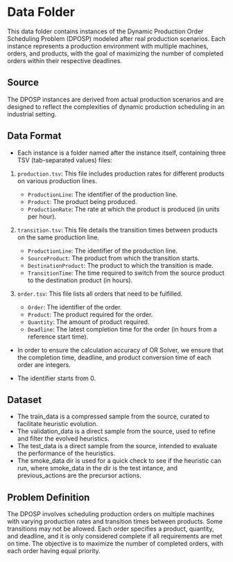 # Data Folder

This data folder contains instances of the Dynamic Production Order Scheduling Problem (DPOSP) modeled after real production scenarios. Each instance represents a production environment with multiple machines, orders, and products, with the goal of maximizing the number of completed orders within their respective deadlines.

## Source

The DPOSP instances are derived from actual production scenarios and are designed to reflect the complexities of dynamic production scheduling in an industrial setting.

## Data Format

- Each instance is a folder named after the instance itself, containing three TSV (tab-separated values) files:

1. `production.tsv`: This file includes production rates for different products on various production lines.
   - `ProductionLine`: The identifier of the production line.
   - `Product`: The product being produced.
   - `ProductionRate`: The rate at which the product is produced (in units per hour).

2. `transition.tsv`: This file details the transition times between products on the same production line.
   - `ProductionLine`: The identifier of the production line.
   - `SourceProduct`: The product from which the transition starts.
   - `DestinationProduct`: The product to which the transition is made.
   - `TransitionTime`: The time required to switch from the source product to the destination product (in hours).

3. `order.tsv`: This file lists all orders that need to be fulfilled.
   - `Order`: The identifier of the order.
   - `Product`: The product required for the order.
   - `Quantity`: The amount of product required.
   - `Deadline`: The latest completion time for the order (in hours from a reference start time).

- In order to ensure the calculation accuracy of OR Solver, we ensure that the completion time, deadline, and product conversion time of each order are integers.

- The identifier starts from 0.

## Dataset

- The train_data is a compressed sample from the source, curated to facilitate heuristic evolution.
- The validation_data is a direct sample from the source, used to refine and filter the evolved heuristics.
- The test_data is a direct sample from the source, intended to evaluate the performance of the heuristics.
- The smoke_data dir is used for a quick check to see if the heuristic can run, where smoke_data in the dir is the test intance, and previous_actions are the precursor actions.

## Problem Definition

The DPOSP involves scheduling production orders on multiple machines with varying production rates and transition times between products. Some transitions may not be allowed. Each order specifies a product, quantity, and deadline, and it is only considered complete if all requirements are met on time. The objective is to maximize the number of completed orders, with each order having equal priority.
